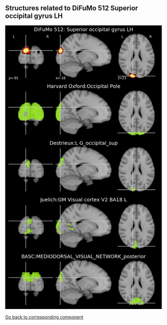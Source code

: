 


## Structures related to DiFuMo 512 Superior occipital gyrus LH

![150](150.jpg "Structures related to DiFuMo 512 Superior occipital gyrus LH")

[Go back to corresponding component](https://parietal-inria.github.io/DiFuMo/512/html/150.html)